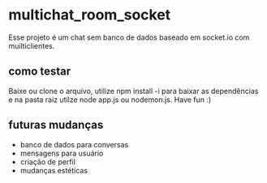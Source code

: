# multichat_room_socket

Esse projeto é um chat sem banco de dados baseado em socket.io com muilticlientes.

## como testar

Baixe ou clone o arquivo, utilize npm install -i para baixar as dependências e na pasta raiz utilze node app.js ou nodemon.js.
Have fun :)

## futuras mudanças
- banco de dados para conversas
- mensagens para usuário
- criação de perfil
- mudanças estéticas 
